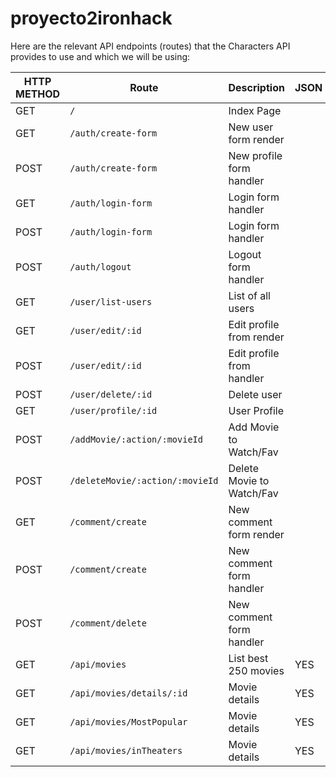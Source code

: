 # proyecto2ironhack

Here are the relevant API endpoints (routes) that the Characters API provides to use and which we will be using:

HTTP METHOD  | Route                              | Description                  | JSON
-------------| -----------------------------------| ---------------------------- | ----- |
GET          | `/`                                | Index Page                   |
GET          | `/auth/create-form`                | New user form render         |
POST         | `/auth/create-form`                | New profile form handler     |
GET          | `/auth/login-form`                 | Login form handler           |
POST         | `/auth/login-form`                 | Login form handler           |
POST         | `/auth/logout`                     | Logout form handler          |
GET          | `/user/list-users`                 | List of all users            |
GET          | `/user/edit/:id`                   | Edit profile from render     |
POST         | `/user/edit/:id`                   | Edit profile from handler    |
POST         | `/user/delete/:id`                 | Delete user                  |
GET          | `/user/profile/:id`                | User Profile                 |
POST         | `/addMovie/:action/:movieId`       | Add Movie to Watch/Fav       |
POST         | `/deleteMovie/:action/:movieId`    | Delete Movie to Watch/Fav    |
GET          | `/comment/create`                  | New comment form render      |
POST         | `/comment/create`                  | New comment form handler     |
POST         | `/comment/delete`                  | New comment form handler     |
GET          | `/api/movies`                      | List best 250 movies         | YES
GET          | `/api/movies/details/:id`          | Movie details                | YES
GET          | `/api/movies/MostPopular`          | Movie details                | YES
GET          | `/api/movies/inTheaters`           | Movie details                | YES





